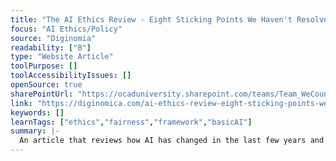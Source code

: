 ```yaml
---
title: "The AI Ethics Review - Eight Sticking Points We Haven't Resolved"
focus: "AI Ethics/Policy"
source: "Diginomia"
readability: ["B"]
type: "Website Article"
toolPurpose: []
toolAccessibilityIssues: []
openSource: true
sharePointUrl: "https://ocaduniversity.sharepoint.com/teams/Team_WeCount/Shared%20Documents/Resources%20and%20Tools/Literature%20(curated)/The%20AI%20ethics%20review%20-%20eight%20sticking%20points%20we%20haven%27t%20resolved.pdf"
link: "https://diginomica.com/ai-ethics-review-eight-sticking-points-we-havent-resolved"
keywords: []
learnTags: ["ethics","fairness","framework","basicAI"]
summary: |-
  An article that reviews how AI has changed in the last few years and highlights the top ethical issues that have arisen.
---
```


